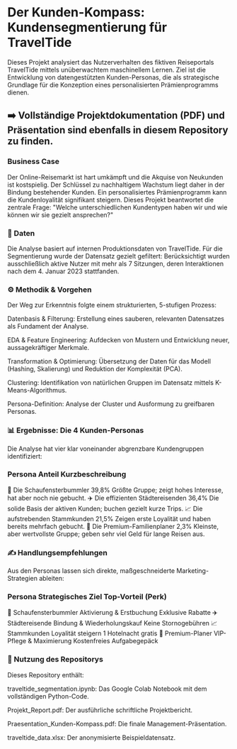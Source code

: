 # **Der Kunden-Kompass: Kundensegmentierung für TravelTide**

Dieses Projekt analysiert das Nutzerverhalten des fiktiven Reiseportals TravelTide mittels unüberwachtem maschinellem Lernen. Ziel ist die Entwicklung von datengestützten Kunden-Personas, die als strategische Grundlage für die Konzeption eines personalisierten Prämienprogramms dienen.

## ➡️ Vollständige Projektdokumentation (PDF) und Präsentation sind ebenfalls in diesem Repository zu finden.

### Business Case
Der Online-Reisemarkt ist hart umkämpft und die Akquise von Neukunden ist kostspielig. Der Schlüssel zu nachhaltigem Wachstum liegt daher in der Bindung bestehender Kunden. Ein personalisiertes Prämienprogramm kann die Kundenloyalität signifikant steigern. Dieses Projekt beantwortet die zentrale Frage: "Welche unterschiedlichen Kundentypen haben wir und wie können wir sie gezielt ansprechen?"

### 📂 Daten
Die Analyse basiert auf internen Produktionsdaten von TravelTide. Für die Segmentierung wurde der Datensatz gezielt gefiltert: Berücksichtigt wurden ausschließlich aktive Nutzer mit mehr als 7 Sitzungen, deren Interaktionen nach dem 4. Januar 2023 stattfanden.

### ⚙️ Methodik & Vorgehen

  Der Weg zur Erkenntnis folgte einem strukturierten, 5-stufigen Prozess:
    
  Datenbasis & Filterung: Erstellung eines sauberen, relevanten Datensatzes als Fundament der Analyse.
    
  EDA & Feature Engineering: Aufdecken von Mustern und Entwicklung neuer, aussagekräftiger Merkmale.
    
  Transformation & Optimierung: Übersetzung der Daten für das Modell (Hashing, Skalierung) und Reduktion der Komplexität (PCA).
    
  Clustering: Identifikation von natürlichen Gruppen im Datensatz mittels K-Means-Algorithmus.
    
  Persona-Definition: Analyse der Cluster und Ausformung zu greifbaren Personas.

### 📊 Ergebnisse: Die 4 Kunden-Personas
Die Analyse hat vier klar voneinander abgrenzbare Kundengruppen identifiziert:

### Persona	Anteil	Kurzbeschreibung
🤔 Die Schaufensterbummler	39,8%	Größte Gruppe; zeigt hohes Interesse, hat aber noch nie gebucht.
✈️ Die effizienten Städtereisenden	36,4%	Die solide Basis der aktiven Kunden; buchen gezielt kurze Trips.
📈 Die aufstrebenden Stammkunden	21,5%	Zeigen erste Loyalität und haben bereits mehrfach gebucht.
💎 Die Premium-Familienplaner	2,3%	Kleinste, aber wertvollste Gruppe; geben sehr viel Geld für lange Reisen aus.


### ✍️ Handlungsempfehlungen
Aus den Personas lassen sich direkte, maßgeschneiderte Marketing-Strategien ableiten:

### Persona	Strategisches Ziel	Top-Vorteil (Perk)
🤔 Schaufensterbummler	Aktivierung & Erstbuchung	Exklusive Rabatte
✈️ Städtereisende	Bindung & Wiederholungskauf	Keine Stornogebühren
📈 Stammkunden	Loyalität steigern	1 Hotelnacht gratis
💎 Premium-Planer	VIP-Pflege & Maximierung	Kostenfreies Aufgabegepäck


### 🚀 Nutzung des Repositorys
Dieses Repository enthält:

traveltide_segmentation.ipynb: Das Google Colab Notebook mit dem vollständigen Python-Code.

Projekt_Report.pdf: Der ausführliche schriftliche Projektbericht.

Praesentation_Kunden-Kompass.pdf: Die finale Management-Präsentation.

traveltide_data.xlsx: Der anonymisierte Beispieldatensatz.
